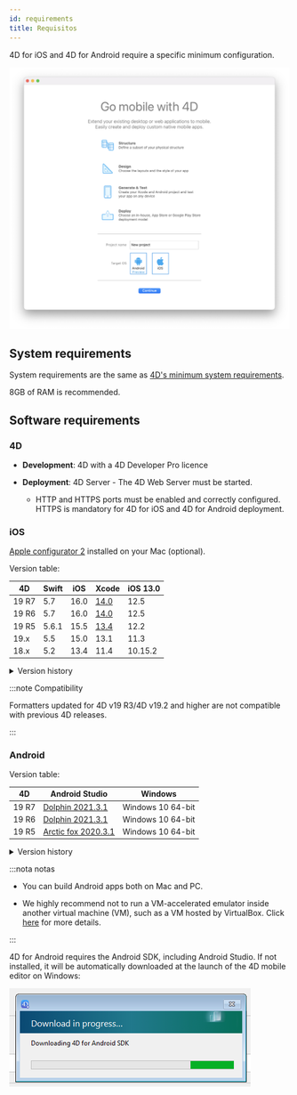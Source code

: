 ```yaml
---
id: requirements
title: Requisitos
---
```


4D for iOS and 4D for Android require a specific minimum configuration.

![Welcome page](img/welcome-page.png)


## System requirements

System requirements are the same as [4D's minimum system requirements](https://us.4d.com/product-download/Feature-Release).

8GB of RAM is recommended.


## Software requirements

### 4D

- **Development**: 4D with a 4D Developer Pro licence

- **Deployment**: 4D Server - The 4D Web Server must be started.
    - HTTP and HTTPS ports must be enabled and correctly configured. HTTPS is mandatory for 4D for iOS and 4D for Android deployment.


### iOS

[Apple configurator 2](https://itunes.apple.com/us/app/apple-configurator-2/id1037126344) installed on your Mac (optional).

Version table:

| 4D    | Swift | iOS  | Xcode                                                                                                         | iOS 13.0 |
| ----- | ----- | ---- | ------------------------------------------------------------------------------------------------------------- | -------- |
| 19 R7 | 5.7   | 16.0 | [14.0](https://developer.apple.com/services-account/download?path=/Developer_Tools/Xcode_14/Xcode_14.xip)     | 12.5     |
| 19 R6 | 5.7   | 16.0 | [14.0](https://developer.apple.com/services-account/download?path=/Developer_Tools/Xcode_14/Xcode_14.xip)     | 12.5     |
| 19 R5 | 5.6.1 | 15.5 | [13.4](https://developer.apple.com/services-account/download?path=/Developer_Tools/Xcode_13.4/Xcode_13.4.xip) | 12.2     |
| 19.x  | 5.5   | 15.0 | 13.1                                                                                                          | 11.3     |
| 18.x  | 5.2   | 13.4 | 11.4                                                                                                          | 10.15.2  |


<details><summary>Version history</summary>

| 4D           | Swift | iOS  | Xcode  | iOS 13.0 |
| ------------ | ----- | ---- | ------ | -------- |
| 19 R4        | 5.6   | 15.4 | 13.3   | 12.2     |
| 19 R3        | 5.5.2 | 15.2 | 13.2.1 | 11.3     |
| 19 R2        | 5.5   | 15.0 | 13.1   | 11.3     |
| 19           | 5.5   | 15.0 | 13.1   | 11.3     |
| 18 R6        | 5.3.2 | 14.4 | 12.4   | 10.15.4  |
| 18 R5 & 18.3 | 5.3   | 14.2 | 12.2   | 10.15.4  |
| 18 R4        | 5.3   | 14.0 | 12.0   | 10.15.4  |
| 18 R3        | 5.2.4 | 13.5 | 11.5   | 10.15.2  |
| 18.2         | 5.2   | 13.4 | 11.4   | 10.15.2  |
| 18.1         | 5.1.3 | 13.3 | 11.3.1 | 10.14.4  |
| 18 R2        | 5.1.3 | 13.3 | 11.3.1 | 10.14.4  |
| 18           | 5.1   | 13.2 | 11.2   | 10.14.4  |
| 17 R6        | 5.0   | 12.2 | 10.2.1 | 10.14.4  |
| 17 R5        | 4.2.1 | 12.2 | 10.2   | 10.14.3  |
| 17 R4        | 4.2.1 | 12   | 10.1   | 10.13.6  |
| 17 R3        | 4.2   | 12   | 10.0   | 10.13.6  |
| 17 R2        | 4.1.2 | 11.4 | 9.4    | 10.13.2  |
| 17 R2        | 4.1   | 11.3 | 9.3.1  | 10.13.2  |
</details>

:::note Compatibility

Formatters updated for 4D v19 R3/4D v19.2 and higher are not compatible with previous 4D releases.

:::

### Android

Version table:

| 4D    | Android Studio                                                      | Windows           |
| ----- | ------------------------------------------------------------------- | ----------------- |
| 19 R7 | [Dolphin 2021.3.1](https://developer.android.com/studio/archive)    | Windows 10 64-bit |
| 19 R6 | [Dolphin 2021.3.1](https://developer.android.com/studio/archive)    | Windows 10 64-bit |
| 19 R5 | [Arctic fox 2020.3.1](https://developer.android.com/studio/archive) | Windows 10 64-bit |


<details><summary>Version history</summary>

| 4D    | Android Studio      | Windows           |
| ----- | ------------------- | ----------------- |
| 19 R4 | Arctic fox 2020.3.1 | Windows 10 64-bit |
| 19 R3 | Arctic fox 2020.3.1 | Windows 10 64-bit |
| 19 R2 | 4.1.2               | Windows 10 64-bit |
</details>


:::nota notas

- You can build Android apps both on Mac and PC.

- We highly recommend not to run a VM-accelerated emulator inside another virtual machine (VM), such as a VM hosted by VirtualBox. Click [here](https://developer.android.com/studio/run/emulator-acceleration) for more details.

:::

4D for Android requires the Android SDK, including Android Studio. If not installed, it will be automatically downloaded at the launch of the 4D mobile editor on Windows:

![sdk](img/install-android.png)








